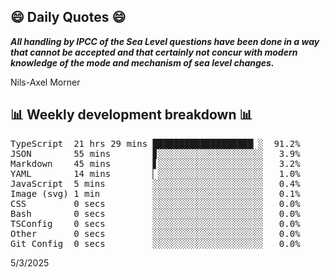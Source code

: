 ## 😄 Daily Quotes 😄

_**All handling by IPCC of the Sea Level questions have been done in a way that cannot be accepted and that certainly not concur with modern knowledge of the mode and mechanism of sea level changes.**_

Nils-Axel Morner



## 📊 Weekly development breakdown 📊

<pre>TypeScript  21 hrs 29 mins ███████████████████▏░  91.2%
JSON        55 mins        ▊░░░░░░░░░░░░░░░░░░░░   3.9%
Markdown    45 mins        ▋░░░░░░░░░░░░░░░░░░░░   3.2%
YAML        14 mins        ▏░░░░░░░░░░░░░░░░░░░░   1.0%
JavaScript  5 mins         ░░░░░░░░░░░░░░░░░░░░░   0.4%
Image (svg) 1 min          ░░░░░░░░░░░░░░░░░░░░░   0.1%
CSS         0 secs         ░░░░░░░░░░░░░░░░░░░░░   0.0%
Bash        0 secs         ░░░░░░░░░░░░░░░░░░░░░   0.0%
TSConfig    0 secs         ░░░░░░░░░░░░░░░░░░░░░   0.0%
Other       0 secs         ░░░░░░░░░░░░░░░░░░░░░   0.0%
Git Config  0 secs         ░░░░░░░░░░░░░░░░░░░░░   0.0%</pre>

5/3/2025